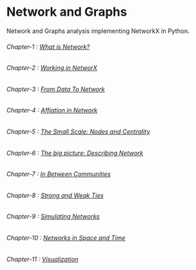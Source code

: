 # Network and Graphs

Network and Graphs analysis implementing NetworkX in Python.

###### Chapter-1 : [What is Network?](https://nbviewer.jupyter.org/github/teachmex/network/blob/master/Chapter01/Chapter_01.ipynb)
###### Chapter-2 : [Working in NetworX](https://nbviewer.jupyter.org/github/teachmex/network/blob/master/Chapter02/Chapter_02.ipynb)
###### Chapter-3 : [From Data To Network](https://nbviewer.jupyter.org/github/teachmex/network/blob/master/Chapter03/Chapter_03.ipynb)
###### Chapter-4 : [Affiation in Network](https://nbviewer.jupyter.org/github/teachmex/network/blob/master/Chapter04/Chapter_04.ipynb)
###### Chapter-5 : [The Small Scale: Nodes and Centrality](https://nbviewer.jupyter.org/github/teachmex/network/blob/master/Chapter05/Chapter_05.ipynb)
###### Chapter-6 : [The big picture: Describing Network](https://nbviewer.jupyter.org/github/teachmex/network/blob/master/Chapter06/Chapter_06.ipynb)
###### Chapter-7 : [In Between Communities](https://nbviewer.jupyter.org/github/teachmex/network/blob/master/Chapter07/Chapter_07.ipynb)
###### Chapter-8 : [Strong and Weak Ties](https://nbviewer.jupyter.org/github/teachmex/network/blob/master/Chapter08/Chapter_08.ipynb)
###### Chapter-9 : [Simulating Networks](https://nbviewer.jupyter.org/github/teachmex/network/blob/master/Chapter09/Chapter_09.ipynb)
###### Chapter-10 : [Networks in Space and Time](https://nbviewer.jupyter.org/github/teachmex/network/blob/master/Chapter10/Chapter_10.ipynb)
###### Chapter-11 : [Visualization](https://nbviewer.jupyter.org/github/teachmex/network/blob/master/Chapter11/Chapter_11.ipynb)
